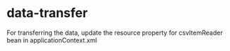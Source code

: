 # data-transfer

For transferring the data, update the resource property for csvItemReader bean in applicationContext.xml
